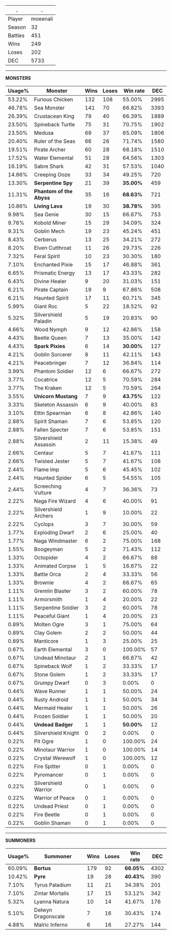 .|.
|-|-
Player|moeenali
Season|32
Battles|451
Wins|249
Loses|202
DEC|5733

---
**MONSTERS**

Usage%|Monster|Wins|Loses|Win rate|DEC|
-|-|-|-|-|-|
53.22%|Furious Chicken|132|108|55.00%|2995|
46.78%|Sea Monster|141|70|66.82%|3393|
26.39%|Crustacean King|79|40|66.39%|1889|
23.50%|Spineback Turtle|75|31|70.75%|1902|
23.50%|Medusa|69|37|65.09%|1806|
20.40%|Ruler of the Seas|66|26|71.74%|1580|
19.51%|Pirate Archer|60|28|68.18%|1510|
17.52%|Water Elemental|51|28|64.56%|1303|
16.19%|Sabre Shark|42|31|57.53%|1040|
14.86%|Creeping Ooze|33|34|49.25%|720|
13.30%|**Serpentine Spy**|21|39|**35.00%**|459|
11.31%|**Phantom of the Abyss**|35|16|**68.63%**|721|
10.86%|**Living Lava**|19|30|**38.78%**|395|
9.98%|Sea Genie|30|15|66.67%|753|
9.76%|Kobold Miner|15|29|34.09%|324|
9.31%|Goblin Mech|19|23|45.24%|451|
8.43%|Cerberus|13|25|34.21%|272|
8.20%|Elven Cutthroat|11|26|29.73%|226|
7.32%|Feral Spirit|10|23|30.30%|180|
7.10%|Enchanted Pixie|15|17|46.88%|361|
6.65%|Prismatic Energy|13|17|43.33%|282|
6.43%|Divine Healer|9|20|31.03%|151|
6.21%|Pirate Captain|19|9|67.86%|508|
6.21%|Haunted Spirit|17|11|60.71%|345|
5.99%|Giant Roc|5|22|18.52%|92|
5.32%|Silvershield Paladin|5|19|20.83%|90|
4.66%|Wood Nymph|9|12|42.86%|158|
4.43%|Beetle Queen|7|13|35.00%|142|
4.43%|**Spark Pixies**|6|14|**30.00%**|127|
4.21%|Goblin Sorcerer|8|11|42.11%|143|
4.21%|Peacebringer|7|12|36.84%|114|
3.99%|Phantom Soldier|12|6|66.67%|272|
3.77%|Cocatrice|12|5|70.59%|284|
3.77%|The Kraken|12|5|70.59%|264|
3.55%|**Unicorn Mustang**|7|9|**43.75%**|122|
3.33%|Skeleton Assassin|6|9|40.00%|83|
3.10%|Ettin Spearman|6|8|42.86%|140|
2.88%|Spirit Shaman|7|6|53.85%|120|
2.88%|Fallen Specter|7|6|53.85%|151|
2.88%|Silvershield Assassin|2|11|15.38%|49|
2.66%|Centaur|5|7|41.67%|111|
2.66%|Twisted Jester|5|7|41.67%|108|
2.44%|Flame Imp|5|6|45.45%|102|
2.44%|Haunted Spider|6|5|54.55%|105|
2.44%|Screeching Vulture|4|7|36.36%|73|
2.22%|Naga Fire Wizard|4|6|40.00%|91|
2.22%|Silvershield Archers|1|9|10.00%|22|
2.22%|Cyclops|3|7|30.00%|59|
1.77%|Exploding Dwarf|2|6|25.00%|40|
1.77%|Naga Windmaster|6|2|75.00%|168|
1.55%|Boogeyman|5|2|71.43%|112|
1.33%|Octopider|4|2|66.67%|88|
1.33%|Animated Corpse|1|5|16.67%|22|
1.33%|Battle Orca|2|4|33.33%|56|
1.33%|Brownie|4|2|66.67%|65|
1.11%|Gremlin Blaster|3|2|60.00%|78|
1.11%|Armorsmith|1|4|20.00%|22|
1.11%|Serpentine Soldier|3|2|60.00%|78|
1.11%|Peaceful Giant|1|4|20.00%|23|
0.89%|Molten Ogre|3|1|75.00%|64|
0.89%|Clay Golem|2|2|50.00%|44|
0.89%|Manticore|1|3|25.00%|25|
0.67%|Earth Elemental|3|0|100.00%|57|
0.67%|Undead Minotaur|2|1|66.67%|42|
0.67%|Spineback Wolf|1|2|33.33%|17|
0.67%|Stone Golem|1|2|33.33%|17|
0.67%|Grumpy Dwarf|0|3|0.00%|0|
0.44%|Wave Runner|1|1|50.00%|24|
0.44%|Rusty Android|1|1|50.00%|34|
0.44%|Mermaid Healer|1|1|50.00%|26|
0.44%|Frozen Soldier|1|1|50.00%|20|
0.44%|**Undead Badger**|1|1|**50.00%**|12|
0.44%|Silvershield Knight|0|2|0.00%|0|
0.22%|Pit Ogre|1|0|100.00%|24|
0.22%|Minotaur Warrior|1|0|100.00%|14|
0.22%|Crystal Werewolf|1|0|100.00%|12|
0.22%|Fire Spitter|0|1|0.00%|0|
0.22%|Pyromancer|0|1|0.00%|0|
0.22%|Silvershield Warrior|0|1|0.00%|0|
0.22%|Warrior of Peace|0|1|0.00%|0|
0.22%|Undead Priest|0|1|0.00%|0|
0.22%|Fire Beetle|0|1|0.00%|0|
0.22%|Goblin Shaman|0|1|0.00%|0|

---
**SUMMONERS**

Usage%|Summoner|Wins|Loses|Win rate|DEC|
-|-|-|-|-|-|
60.09%|**Bortus**|179|92|**66.05%**|4302|
10.42%|**Pyre**|19|28|**40.43%**|390|
7.10%|Tyrus Paladium|11|21|34.38%|201|
7.10%|Zintar Mortalis|17|15|53.12%|342|
5.32%|Lyanna Natura|10|14|41.67%|176|
5.10%|Delwyn Dragonscale|7|16|30.43%|174|
4.88%|Malric Inferno|6|16|27.27%|144|
